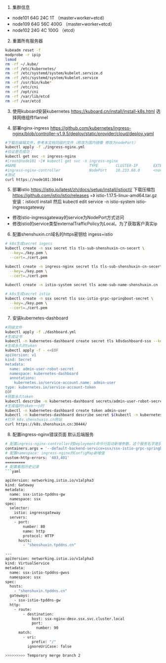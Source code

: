 1. 集群信息
- node101 64G 24C 1T （master+worker+etcd）
- node109 64G 56C 400G （master+worker+etcd）
- node102 24G 4C 100G （etcd）

2. 重置所有服务器
```sh
kubeadm reset -f
modprobe -r ipip
lsmod
rm -rf ~/.kube/
rm -rf /etc/kubernetes/
rm -rf /etc/systemd/system/kubelet.service.d
rm -rf /etc/systemd/system/kubelet.service
rm -rf /usr/bin/kube*
rm -rf /etc/cni
rm -rf /opt/cni
rm -rf /var/lib/etcd
rm -rf /var/etcd

```
3. 使用kuboard安装kubernetes
https://kuboard.cn/install/install-k8s.html
选择网络组件flannel

4. 部署nginx-ingress
https://github.com/kubernetes/ingress-nginx/blob/controller-v1.9.5/deploy/static/provider/cloud/deploy.yaml
```sh
#下载后编辑文件，参考本文档同级的文件（修改为国内镜像 修改为nodePort）
kubectl apply -f ./ingress-nginx.yml
#验证是否成功：
kubectl get svc -n ingress-nginx
#[root@node101 ~]# kubectl get svc -n ingress-nginx
#NAME                                 TYPE        CLUSTER-IP       EXTERNAL-IP   PORT(S)                      AGE
#ingress-nginx-controller             NodePort    10.233.68.0      <none>        80:30553/TCP,443:30360/TCP   9m23s
#测试 
curl https://node101:30444
```

5. 部署istio
https://istio.io/latest/zh/docs/setup/install/istioctl/
下载压缩包 https://github.com/istio/istio/releases =》 istio-1.17.5-linux-amd64.tar.gz
安装：istioctl install
然后  kubectl edit service -n istio-system istio-ingressgateway
- 修改istio-ingressgateway的service为NodePort方式访问
- 修改istio的service类型externalTrafficPolicy为Local。为了获取客户真实ip

6. 配置shenshuxin.cn域名的https密钥给 ingess+istio
```sh
# k8s生成secret ingess
kubectl create -n ssx secret tls tls-sub-shenshuxin-cn-secert \
  --key=./key.pem \
  --cert=./cert.pem

kubectl create -n ingress-nginx secret tls tls-sub-shenshuxin-cn-secert \
  --key=./key.pem \
  --cert=./cert.pem
  
kubectl create -n istio-system secret tls acme-sub-name-shenshuxin.cn --key=./key.pem --cert=./cert.pem

# k8s生成secret istio
kubectl create -n ssx secret tls ssx-istio-grpc-springboot-secret \
  --key=./key.pem \
  --cert=./cert.pem
```

7. 安装kubernetes-dashboard
```sh
#同级文件 
kubectl apply -f ./dashboard.yml
#生成证书
kubectl -n kubernetes-dashboard create secret tls k8sdashboard-ssx --key ./key.pem --cert ./cert.pem
#生成永久的token
kubectl apply -f - <<EOF
apiVersion: v1
kind: Secret
metadata:
  name: admin-user-robot-secret
  namespace: kubernetes-dashboard
  annotations:
    kubernetes.io/service-account.name: admin-user
type: kubernetes.io/service-account-token
EOF
#获取永久token
kubectl describe -n kubernetes-dashboard secrets/admin-user-robot-secret
#生成临时token一小时
kubectl -n kubernetes-dashboard create token admin-user
kubectl -n kubernetes-dashboard describe secret $(kubectl -n kubernetes-dashboard get secret | grep admin-user | awk '{print $1}')
#打开 k8s.shenshuxin.cn网站
curl https://k8s.shenshuxin.cn:30444/
```

8. 配置ingress-nginx错误页面 默认后端服务
```sh
# 配置ingress-nginx-controller的Deployment命令行启动新增参数，这个服务名字是我的oauth2服务8080端
containers.args = '--default-backend-service=ssx/ssx-istio-grpc-springboot-dmsv'
# 配置namespace: ingress-nginx的ConfigMap新增值
custom-http-errors: '403,401'
=========
# 配置看图历史记录
```yaml

apiVersion: networking.istio.io/v1alpha3
kind: Gateway
metadata:
  name: ssx-istio-tpddns-gw
  namespace: ssx
spec:
  selector:
    istio: ingressgateway
  servers:
    - port:
        number: 80
        name: http
        protocol: HTTP
      hosts:
        - "shenshuxin.tpddns.cn"

---
apiVersion: networking.istio.io/v1alpha3
kind: VirtualService
metadata:
  name: ssx-istio-tpddns-gwvs
  namespace: ssx
spec:
  hosts:
    - "shenshuxin.tpddns.cn"
  gateways:
    - ssx-istio-tpddns-gw
  http:
    - route:
        - destination:
            host: ssx-nginx-dmsv.ssx.svc.cluster.local
            port:
              number: 90
      match:
        - uri:
            prefix: "/"
          ignoreUriCase: false

>>>>>>>>> Temporary merge branch 2
```
